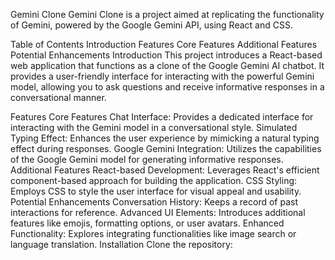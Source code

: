 Gemini Clone
Gemini Clone is a project aimed at replicating the functionality of Gemini, powered by the Google Gemini API, using React and CSS.

Table of Contents
Introduction
Features
Core Features
Additional Features
Potential Enhancements
Introduction
This project introduces a React-based web application that functions as a clone of the Google Gemini AI chatbot. It provides a user-friendly interface for interacting with the powerful Gemini model, allowing you to ask questions and receive informative responses in a conversational manner.

Features
Core Features
Chat Interface: Provides a dedicated interface for interacting with the Gemini model in a conversational style.
Simulated Typing Effect: Enhances the user experience by mimicking a natural typing effect during responses.
Google Gemini Integration: Utilizes the capabilities of the Google Gemini model for generating informative responses.
Additional Features
React-based Development: Leverages React's efficient component-based approach for building the application.
CSS Styling: Employs CSS to style the user interface for visual appeal and usability.
Potential Enhancements
Conversation History: Keeps a record of past interactions for reference.
Advanced UI Elements: Introduces additional features like emojis, formatting options, or user avatars.
Enhanced Functionality: Explores integrating functionalities like image search or language translation.
Installation
Clone the repository:
